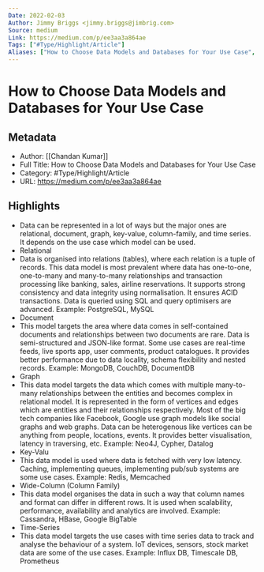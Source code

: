 ```yaml
---
Date: 2022-02-03
Author: Jimmy Briggs <jimmy.briggs@jimbrig.com>
Source: medium
Link: https://medium.com/p/ee3aa3a864ae
Tags: ["#Type/Highlight/Article"]
Aliases: ["How to Choose Data Models and Databases for Your Use Case", "How to Choose Data Models and Databases for Your Use Case"]
---
```

# How to Choose Data Models and Databases for Your Use Case

## Metadata
- Author: [[Chandan Kumar]]
- Full Title: How to Choose Data Models and Databases for Your Use Case
- Category: #Type/Highlight/Article
- URL: https://medium.com/p/ee3aa3a864ae

## Highlights
- Data can be represented in a lot of ways but the major ones are relational, document, graph, key-value, column-family, and time series. It depends on the use case which model can be used.
- Relational
- Data is organised into relations (tables), where each relation is a tuple of records. This data model is most prevalent where data has one-to-one, one-to-many and many-to-many relationships and transaction processing like banking, sales, airline reservations.
  It supports strong consistency and data integrity using normalisation. It ensures ACID transactions. Data is queried using SQL and query optimisers are advanced. Example: PostgreSQL, MySQL
- Document
- This model targets the area where data comes in self-contained documents and relationships between two documents are rare. Data is semi-structured and JSON-like format. Some use cases are real-time feeds, live sports app, user comments, product catalogues.
  It provides better performance due to data locality, schema flexibility and nested records. Example: MongoDB, CouchDB, DocumentDB
- Graph
- This data model targets the data which comes with multiple many-to-many relationships between the entities and becomes complex in relational model. It is represented in the form of vertices and edges which are entities and their relationships respectively.
  Most of the big tech companies like Facebook, Google use graph models like social graphs and web graphs. Data can be heterogenous like vertices can be anything from people, locations, events. It provides better visualisation, latency in traversing, etc. Example: Neo4J, Cypher, Datalog
- Key-Valu
- This data model is used where data is fetched with very low latency. Caching, implementing queues, implementing pub/sub systems are some use cases. Example: Redis, Memcached
- Wide-Column (Column Family)
- This data model organises the data in such a way that column names and format can differ in different rows. It is used when scalability, performance, availability and analytics are involved.
  Example: Cassandra, HBase, Google BigTable
- Time-Series
- This data model targets the use cases with time series data to track and analyse the behaviour of a system. IoT devices, sensors, stock market data are some of the use cases. Example: Influx DB, Timescale DB, Prometheus
